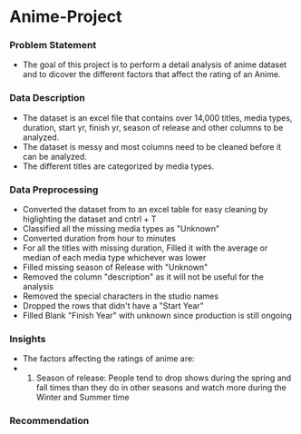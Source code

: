 # Anime-Project

###  Problem Statement 
- The goal of this project is to perform a detail analysis of anime dataset and to dicover the different factors that affect the rating of an Anime.

###  Data Description
- The dataset is an excel file that contains over 14,000 titles, media types, duration, start yr, finish yr, season of release and other columns to be analyzed.
- The dataset is messy and most columns need to be cleaned before it can be analyzed.
- The different titles are categorized by media types.


###  Data Preprocessing
- Converted the dataset from to an excel table for easy cleaning by higlighting the dataset and cntrl + T
- Classified all the missing media types as "Unknown"
- Converted duration from hour to minutes
- For all the titles with missing duration, Filled it with the average or median of each media type whichever was lower
- Filled missing season of Release with "Unknown"
- Removed the column "description" as it will not be useful for the analysis
- Removed the special characters in the studio names
- Dropped the rows that didn't have a "Start Year"
- Filled Blank "Finish Year" with unknown since production is still ongoing


###  Insights
- The factors affecting the ratings of anime are:
- 1.  Season of release:  People tend to drop shows during the spring and fall times than they do in other seasons and watch more during the Winter and Summer time


###  Recommendation
  
